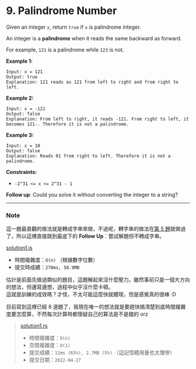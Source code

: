 # 9. Palindrome Number

Given an integer `x`, return `true` if `x` is palindrome integer.

An integer is a **palindrome** when it reads the same backward as forward.

For example, `121` is a palindrome while `123` is not.
 

**Example 1:**
```
Input: x = 121
Output: true
Explanation: 121 reads as 121 from left to right and from right to left.
```

**Example 2:**
```
Input: x = -121
Output: false
Explanation: From left to right, it reads -121. From right to left, it becomes 121-. Therefore it is not a palindrome.
```

**Example 3:**
```
Input: x = 10
Output: false
Explanation: Reads 01 from right to left. Therefore it is not a palindrome.
```

**Constraints:**
* `-2^31 <= x <= 2^31 - 1`
 

**Follow up**: Could you solve it without converting the integer to a string?


***
### Note

這一題最直觀的做法就是轉成字串來做，不過呢，轉字串的做法在[第 5 題](../../Medium/5.%20Longest%20Palindromic%20Substring/readme.md)就做過了，所以這裡直接跳到最底下的 **Follow Up**：嘗試解題但不轉成字串。

[solution1.js](solution1.js)
* 時間複雜度：`O(n)` （根據數字位數）
* 提交時成績：`270ms, 50.9MB`


估計是前面先做過類似的題目，這題解起來沒什麼壓力。雖然事前只是一個大方向的想法，但邊寫邊想，過程中似乎沒什麼卡頓。  
這就是訓練的成效嗎？才怪，不太可能這麼快就體現，但是感覺真的很棒 :D

目前寫到這裡已經 8 道題了，我現在唯一的想法就是要趕快搞清楚到底時間複雜度要怎麼算，不然每次計算時都懷疑自己的算法是不是錯的 orz


> [solution1.rs](solution1.rs)
> * 時間複雜度：`O(n)`
> * 空間複雜度：`O(1)`
> * 提交成績：`11ms (65%), 2.7MB (5%)` （這記憶體用量也太悽慘）
> * 提交日期：`2022-04-27`

